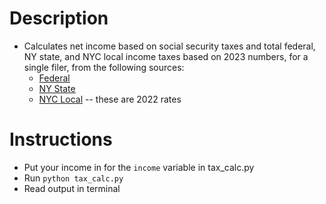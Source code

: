 # Description
- Calculates net income based on social security taxes and total federal, NY state, and NYC local income taxes based on 2023 numbers, for a single filer, from the following sources:
  - [Federal](https://taxfoundation.org/2023-tax-brackets/)
  - [NY State](https://taxfoundation.org/state-income-tax-rates-2023/)
  - [NYC Local](https://www.nerdwallet.com/article/taxes/new-york-state-tax) -- these are 2022 rates

# Instructions
- Put your income in for the `income` variable in tax_calc.py
- Run `python tax_calc.py`
- Read output in terminal
